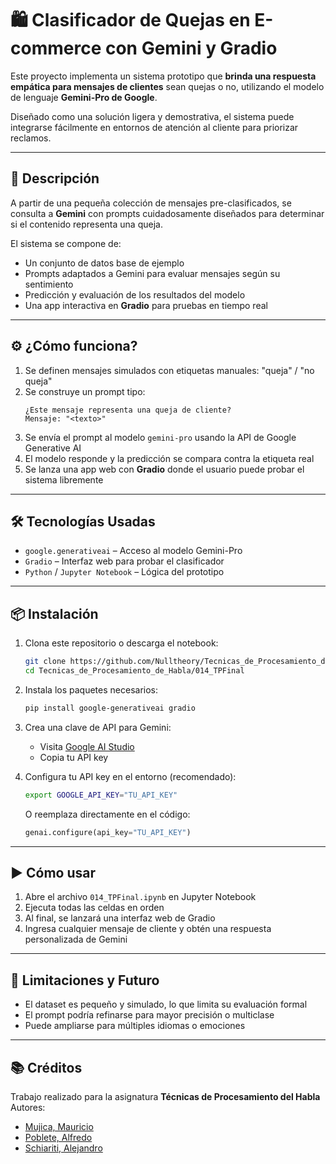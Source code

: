 
# 🛍️ Clasificador de Quejas en E-commerce con Gemini y Gradio

Este proyecto implementa un sistema prototipo que **brinda una respuesta empática para mensajes de clientes** sean quejas o no, utilizando el modelo de lenguaje **Gemini-Pro de Google**.

Diseñado como una solución ligera y demostrativa, el sistema puede integrarse fácilmente en entornos de atención al cliente para priorizar reclamos.

---

## 🧠 Descripción

A partir de una pequeña colección de mensajes pre-clasificados, se consulta a **Gemini** con prompts cuidadosamente diseñados para determinar si el contenido representa una queja.

El sistema se compone de:

- Un conjunto de datos base de ejemplo
- Prompts adaptados a Gemini para evaluar mensajes según su sentimiento
- Predicción y evaluación de los resultados del modelo
- Una app interactiva en **Gradio** para pruebas en tiempo real

---

## ⚙️ ¿Cómo funciona?

1. Se definen mensajes simulados con etiquetas manuales: "queja" / "no queja"
2. Se construye un prompt tipo:
   ```
   ¿Este mensaje representa una queja de cliente?
   Mensaje: "<texto>"
   ```
3. Se envía el prompt al modelo `gemini-pro` usando la API de Google Generative AI
4. El modelo responde y la predicción se compara contra la etiqueta real
5. Se lanza una app web con **Gradio** donde el usuario puede probar el sistema libremente

---

## 🛠️ Tecnologías Usadas

- `google.generativeai` – Acceso al modelo Gemini-Pro
- `Gradio` – Interfaz web para probar el clasificador
- `Python` / `Jupyter Notebook` – Lógica del prototipo

---

## 📦 Instalación

1. Clona este repositorio o descarga el notebook:
   ```bash
   git clone https://github.com/Nulltheory/Tecnicas_de_Procesamiento_de_Habla.git
   cd Tecnicas_de_Procesamiento_de_Habla/014_TPFinal
   ```

2. Instala los paquetes necesarios:
   ```bash
   pip install google-generativeai gradio
   ```

3. Crea una clave de API para Gemini:
   - Visita [Google AI Studio](https://makersuite.google.com/)
   - Copia tu API key

4. Configura tu API key en el entorno (recomendado):
   ```bash
   export GOOGLE_API_KEY="TU_API_KEY"
   ```

   O reemplaza directamente en el código:
   ```python
   genai.configure(api_key="TU_API_KEY")
   ```

---

## ▶️ Cómo usar

1. Abre el archivo `014_TPFinal.ipynb` en Jupyter Notebook
2. Ejecuta todas las celdas en orden
3. Al final, se lanzará una interfaz web de Gradio
4. Ingresa cualquier mensaje de cliente y obtén una respuesta personalizada de Gemini

---

## 🎯 Limitaciones y Futuro

- El dataset es pequeño y simulado, lo que limita su evaluación formal
- El prompt podría refinarse para mayor precisión o multiclase
- Puede ampliarse para múltiples idiomas o emociones

---

## 📚 Créditos

Trabajo realizado para la asignatura **Técnicas de Procesamiento del Habla**  
Autores:
* [Mujica, Mauricio](https://github.com/mauriciomujica/)
*	[Poblete, Alfredo](https://github.com/AlfredoPoblete/)
*	[Schiariti, Alejandro](https://github.com/Nulltheory)

